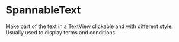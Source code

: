 # SpannableText
Make part of the text in a TextView clickable and with different style. Usually used to display terms and conditions
